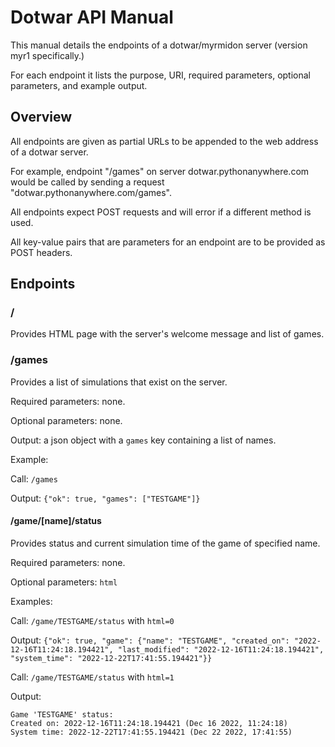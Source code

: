 # Dotwar API Manual
This manual details the endpoints of a dotwar/myrmidon server (version myr1 specifically.)

For each endpoint it lists the purpose, URI, required parameters, optional parameters, and example output.

## Overview
All endpoints are given as partial URLs to be appended to the web address of a dotwar server.

For example, endpoint "/games" on server dotwar.pythonanywhere.com would be called by sending a request "dotwar.pythonanywhere.com/games".

All endpoints expect POST requests and will error if a different method is used.

All key-value pairs that are parameters for an endpoint are to be provided as POST headers.

## Endpoints

### /
Provides HTML page with the server's welcome message and list of games.

### /games

Provides a list of simulations that exist on the server.

Required parameters: none.

Optional parameters: none.

Output: a json object with a `games` key containing a list of names.

Example:

Call: `/games`

Output: `{"ok": true, "games": ["TESTGAME"]}`

#### /game/[name]/status
Provides status and current simulation time of the game of specified name.

Required parameters: none.

Optional parameters: `html`

Examples: 

Call: `/game/TESTGAME/status` with `html=0`

Output: `{"ok": true, "game": {"name": "TESTGAME", "created_on": "2022-12-16T11:24:18.194421", "last_modified": "2022-12-16T11:24:18.194421", "system_time": "2022-12-22T17:41:55.194421"}}`

Call: `/game/TESTGAME/status` with `html=1`

Output: 
```
Game 'TESTGAME' status:
Created on: 2022-12-16T11:24:18.194421 (Dec 16 2022, 11:24:18)
System time: 2022-12-22T17:41:55.194421 (Dec 22 2022, 17:41:55)
```

